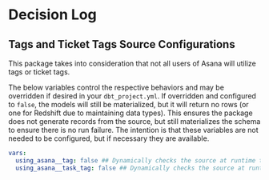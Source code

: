 # Decision Log

## Tags and Ticket Tags Source Configurations
This package takes into consideration that not all users of Asana will utilize tags or ticket tags. 

The below variables control the respective behaviors and may be overridden if desired in your `dbt_project.yml`. If overridden and configured to `false`, the models will still be materialized, but it will return no rows (or one for Redshift due to maintaining data types). This ensures the package does not generate records from the source, but still materializes the schema to ensure there is no run failure. The intention is that these variables are not needed to be configured, but if necessary they are available.


```yml
vars:
  using_asana__tag: false ## Dynamically checks the source at runtime to set as either true or false. May be overridden using this variable if desired.
  using_asana__task_tag: false ## Dynamically checks the source at runtime to set as either true or false. May be overridden using this variable if desired.
```